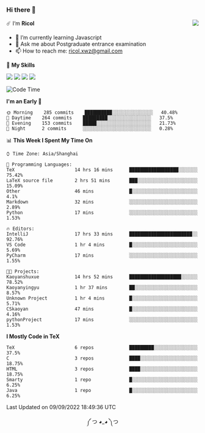 ### Hi there 👋

<a href="#">
  <img align="right" src="https://github-readme-stats.vercel.app/api?username=Ricolxwz&count_private=true&show_icons=true&theme=prussian" />
</a>

☄️ I‘m **Ricol**

- 🌱 I’m currently learning Javascript
- 💬 Ask me about Postgraduate entrance examination
- 📫 How to reach me: ricol.xwz@gmail.com

🌟 **My Skills**

![](https://img.shields.io/badge/-Git-000000?style=flat-square&logo=git&logoColor=fff)
![](https://img.shields.io/badge/-C-3e74a2?style=flat-square&logo=C&logoColor=fff)
![](https://img.shields.io/badge/-Python-4fc08d?style=flat-square&logo=python&logoColor=fff)
![](https://img.shields.io/badge/-java-ffa500?style=flat-square&logo=java&logoColor=fff)

<!--START_SECTION:waka-->
![Code Time](http://img.shields.io/badge/Code%20Time-309%20hrs%2047%20mins-blue)

**I'm an Early 🐤** 

```text
🌞 Morning    285 commits    ██████████░░░░░░░░░░░░░░░   40.48% 
🌆 Daytime    264 commits    █████████░░░░░░░░░░░░░░░░   37.5% 
🌃 Evening    153 commits    █████░░░░░░░░░░░░░░░░░░░░   21.73% 
🌙 Night      2 commits      ░░░░░░░░░░░░░░░░░░░░░░░░░   0.28%

```


📊 **This Week I Spent My Time On** 

```text
⌚︎ Time Zone: Asia/Shanghai

💬 Programming Languages: 
TeX                      14 hrs 16 mins      ██████████████████░░░░░░░   75.42% 
LaTeX source file        2 hrs 51 mins       ███░░░░░░░░░░░░░░░░░░░░░░   15.09% 
Other                    46 mins             █░░░░░░░░░░░░░░░░░░░░░░░░   4.1% 
Markdown                 32 mins             ░░░░░░░░░░░░░░░░░░░░░░░░░   2.89% 
Python                   17 mins             ░░░░░░░░░░░░░░░░░░░░░░░░░   1.53%

🔥 Editors: 
IntelliJ                 17 hrs 33 mins      ███████████████████████░░   92.76% 
VS Code                  1 hr 4 mins         █░░░░░░░░░░░░░░░░░░░░░░░░   5.69% 
PyCharm                  17 mins             ░░░░░░░░░░░░░░░░░░░░░░░░░   1.55%

🐱‍💻 Projects: 
Kaoyanshuxue             14 hrs 52 mins      ███████████████████░░░░░░   78.52% 
Kaoyanyingyu             1 hr 37 mins        ██░░░░░░░░░░░░░░░░░░░░░░░   8.57% 
Unknown Project          1 hr 4 mins         █░░░░░░░░░░░░░░░░░░░░░░░░   5.71% 
CSkaoyan                 47 mins             █░░░░░░░░░░░░░░░░░░░░░░░░   4.16% 
pythonProject            17 mins             ░░░░░░░░░░░░░░░░░░░░░░░░░   1.53%

```

**I Mostly Code in TeX** 

```text
TeX                      6 repos             █████████░░░░░░░░░░░░░░░░   37.5% 
C                        3 repos             ████░░░░░░░░░░░░░░░░░░░░░   18.75% 
HTML                     3 repos             ████░░░░░░░░░░░░░░░░░░░░░   18.75% 
Smarty                   1 repo              █░░░░░░░░░░░░░░░░░░░░░░░░   6.25% 
Java                     1 repo              █░░░░░░░░░░░░░░░░░░░░░░░░   6.25%

```



 Last Updated on 09/09/2022 18:49:36 UTC
<!--END_SECTION:waka-->

<div align="center">
༼ つ ◕_◕ ༽つ
</div>
